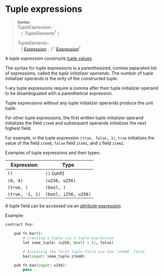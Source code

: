 # Tuple expressions

> **<sup>Syntax</sup>**\
> _TupleExpression_ :\
> &nbsp;&nbsp; `(` _TupleElements_<sup>?</sup> `)`
>
> _TupleElements_ :\
> &nbsp;&nbsp; ( [_Expression_] `,` )<sup>+</sup> [_Expression_]<sup>?</sup>

A *tuple expression* constructs [tuple values].

The syntax for tuple expressions is a parenthesized, comma separated list of expressions, called the *tuple initializer operands*. The number of tuple initializer operands is the *arity* of the constructed tuple.

1-ary tuple expressions require a comma after their tuple initializer operand to be disambiguated with a parenthetical expression.

Tuple expressions without any tuple initializer operands produce the unit tuple.

For other tuple expressions, the first written tuple initializer operand initializes the field `item0` and subsequent operands initializes the next highest field.

For example, in the tuple expression `(true, false, 1)`, `true` initializes the value of the field `item0`, `false` field `item1`, and `1` field `item2`.

Examples of tuple expressions and their types:

| Expression           | Type         |
| -------------------- | ------------ |
| `()`                 | `()` (unit)  |
| `(0, 4)`         | `(u256, u256)` |
| `(true, )` | `(bool, )`  |
| `(true, -1, 1)`| `(bool, i256, u256)` |

A tuple field can be accessed via an [attribute expression].

Example:

```python
contract Foo:

    pub fn bar():
        # Creating a tuple via a tuple expression
        let some_tuple: (u256, bool) = (1, false)

        # Accessing the first tuple field via the `item0` field
        baz(input: some_tuple.item0)

    pub fn baz(input: u256):
        pass
```

[_Expression_]: ./index.md
[expression]: ./index.md
[IDENTIFIER]: ../lexical_structure/identifiers.md
[tuple values]: ../type_system/types/tuple.md
[attribute expression]: ./attribute.md
